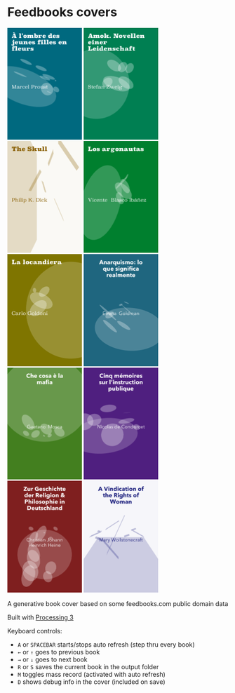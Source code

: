 # Feedbooks covers


<img src="https://github.com/mgiraldo/feedbooks-covers/raw/master/output1.png" width="170">
<img src="https://github.com/mgiraldo/feedbooks-covers/raw/master/output9.png" width="170">
<img src="https://github.com/mgiraldo/feedbooks-covers/raw/master/output3.png" width="170">
<img src="https://github.com/mgiraldo/feedbooks-covers/raw/master/output5.png" width="170">
<img src="https://github.com/mgiraldo/feedbooks-covers/raw/master/output6.png" width="170">
<img src="https://github.com/mgiraldo/feedbooks-covers/raw/master/output7.png" width="170">
<img src="https://github.com/mgiraldo/feedbooks-covers/raw/master/output8.png" width="170">
<img src="https://github.com/mgiraldo/feedbooks-covers/raw/master/output10.png" width="170">
<img src="https://github.com/mgiraldo/feedbooks-covers/raw/master/output2.png" width="170">
<img src="https://github.com/mgiraldo/feedbooks-covers/raw/master/output4.png" width="170">

A generative book cover based on some feedbooks.com public domain data

Built with [Processing 3](//processing.org)

Keyboard controls:

- `A` or `SPACEBAR` starts/stops auto refresh (step thru every book)
- `←` or `↑` goes to previous book
- `→` or `↓`  goes to next book
- `R` or `S` saves the current book in the output folder
- `M` toggles mass record (activated with auto refresh)
- `D` shows debug info in the cover (included on save)